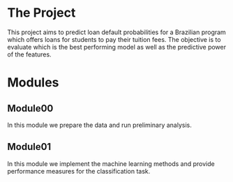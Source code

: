 # The Project 
This project aims to predict loan default probabilities for a Brazilian program which offers loans for students to pay their tuition fees. The objective is to evaluate which is the best performing model as well as the predictive power of the features. 

# Modules

## Module00
In this module we prepare the data and run preliminary analysis. 

## Module01
In this module we implement the machine learning methods and provide performance measures for the classification task. 
